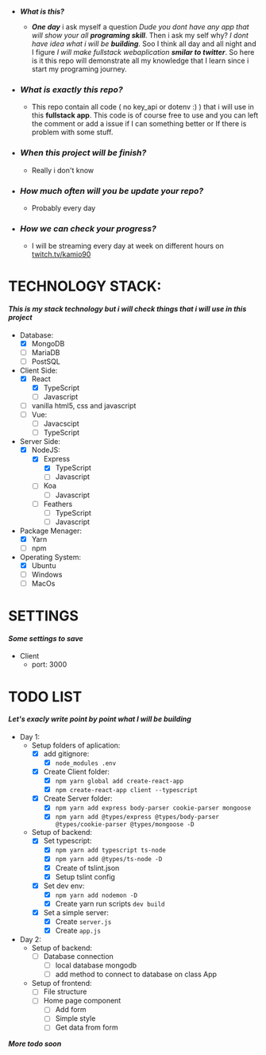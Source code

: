 * ***What is this?***

  * ***One day*** i ask myself a question _Dude you dont have any app that will show your all **programing skill**_. Then i ask my self why? _I dont have idea what i will be **building**_. Soo I think all day and all night and I figure _I will make fullstack webaplication **smilar to twitter**_. So here is it this repo will demonstrate all my knowledge that I learn since i start my programing journey.

* ### ***What is exactly this repo?***

  * This repo contain all code ( no key_api or dotenv :) ) that i will use in this **fullstack app**. This code is of course free to use and you can left the comment or add a issue if I can something better or If there is problem with some stuff.
  
* ### ***When this project will be finish?***
  * Really i don't know 
  
* ### ***How much often will you be update your repo?***
  * Probably every day

* ### ***How we can check your progress?***
  * I will be streaming every day at week on different hours on [twitch.tv/kamio90](https://www.twitch.tv/kamio90)

# TECHNOLOGY STACK:
#### _This is my stack technology but i will check things that i will use in this project_
* Database: 
  * [x] MongoDB
  * [ ] MariaDB
  * [ ] PostSQL
* Client Side:
  * [x] React
    * [x] TypeScript
    * [ ] Javascript
  * [ ] vanilla html5, css and javascript
  * [ ] Vue:
    * [ ] Javacscipt
    * [ ] TypeScript
* Server Side:
  * [x] NodeJS:
    * [x] Express
      * [x] TypeScript
      * [ ] Javascript
    * [ ] Koa
      * [ ] Javascript
    * [ ] Feathers
      * [ ] TypeScript
      * [ ] Javascript
* Package Menager:
  * [x] Yarn
  * [ ] npm
* Operating System:
  * [x] Ubuntu
  * [ ] Windows
  * [ ] MacOs

# SETTINGS
#### _Some settings to save_
* Client
  * port: 3000

# TODO LIST
#### _Let's exacly write point by point what I will be building_

* Day 1:
  * Setup folders of aplication:
    * [x] add gitignore:
      * [x] ```node_modules .env```
    * [x] Create Client folder:
      * [x] ```npm yarn global add create-react-app ```
      * [x] ```npm create-react-app client --typescript ```
    * [x] Create Server folder:
      * [x] ```npm yarn add express body-parser cookie-parser mongoose ```
      * [x] ```npm yarn add @types/express @types/body-parser @types/cookie-parser @types/mongoose -D ```
  * Setup of backend:
    * [x] Set typescript:
      * [x] ```npm yarn add typescript ts-node ```
      * [x] ```npm yarn add @types/ts-node -D ```
      * [x] Create of tslint.json
      * [x] Setup tslint config
    * [x] Set dev env:
      * [x] ```npm yarn add nodemon -D ```
      * [x] Create yarn run scripts ``` dev build ```
    * [x] Set a simple server:
      * [x]  Create ``` server.js ```
      * [x] Create ``` app.js ```
* Day 2:
  * Setup of backend:
    * [ ] Database connection
      * [ ] local database mongodb
      * [ ] add method to connect to database on class App
  * Setup of frontend:
    * [ ] File structure
    * [ ] Home page component
      * [ ] Add form 
      * [ ] Simple style
      * [ ] Get data from form

***More todo soon***
